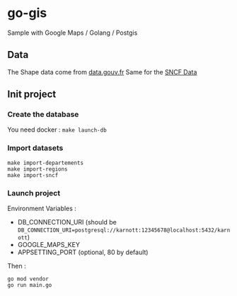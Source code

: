# go-gis
Sample with Google Maps / Golang / Postgis 

## Data
The Shape data come from [data.gouv.fr](https://www.data.gouv.fr/fr/datasets/contours-des-regions-francaises-sur-openstreetmap/)
Same for the [SNCF Data](https://www.data.gouv.fr/fr/datasets/fichier-de-formes-des-lignes-du-reseau-ferre-national/)

## Init project
### Create the database
You need docker :
`make launch-db`

### Import datasets
```
make import-departements
make import-regions
make import-sncf
```

### Launch project
Environment Variables : 
- DB_CONNECTION_URI (should be `DB_CONNECTION_URI=postgresql://karnott:12345678@localhost:5432/karnott`)
- GOOGLE_MAPS_KEY
- APPSETTING_PORT (optional, 80 by default)

Then : 
```
go mod vendor
go run main.go
```
